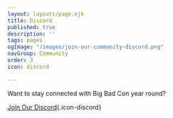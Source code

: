 ```yaml
---
layout: layouts/page.njk
title: Discord
published: true
description: ''
tags: pages
ogImage: "/images/join-our-community-discord.png"
navGroup: Community
order: 3
icon: discord

---
```

Want to stay connected with Big Bad Con year round?

[Join Our Discord](https://discord.gg/ZzPqYE3){.icon-discord}

<!--**_NOTE:_** _Big Bad Online 2022 will be hosted on a separate Discord that will only be open during the online event. You will need to_ [_Register_](/register) _to receive the invite for it._-->